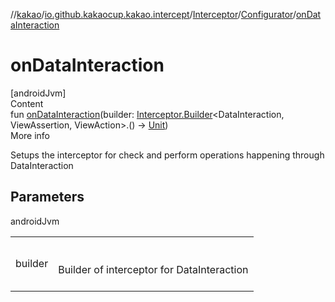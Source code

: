 //[kakao](../../../../index.md)/[io.github.kakaocup.kakao.intercept](../../index.md)/[Interceptor](../index.md)/[Configurator](index.md)/[onDataInteraction](on-data-interaction.md)



# onDataInteraction  
[androidJvm]  
Content  
fun [onDataInteraction](on-data-interaction.md)(builder: [Interceptor.Builder](../-builder/index.md)<DataInteraction, ViewAssertion, ViewAction>.() -> [Unit](https://kotlinlang.org/api/latest/jvm/stdlib/kotlin/-unit/index.html))  
More info  


Setups the interceptor for check and perform operations happening through DataInteraction



## Parameters  
  
androidJvm  
  
| | |
|---|---|
| <a name="io.github.kakaocup.kakao.intercept/Interceptor.Configurator/onDataInteraction/#kotlin.Function1[io.github.kakaocup.kakao.intercept.Interceptor.Builder[androidx.test.espresso.DataInteraction,androidx.test.espresso.ViewAssertion,androidx.test.espresso.ViewAction],kotlin.Unit]/PointingToDeclaration/"></a>builder| <a name="io.github.kakaocup.kakao.intercept/Interceptor.Configurator/onDataInteraction/#kotlin.Function1[io.github.kakaocup.kakao.intercept.Interceptor.Builder[androidx.test.espresso.DataInteraction,androidx.test.espresso.ViewAssertion,androidx.test.espresso.ViewAction],kotlin.Unit]/PointingToDeclaration/"></a><br><br>Builder of interceptor for DataInteraction<br><br>|
  
  



